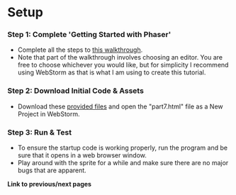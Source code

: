 # Setup

### Step 1: Complete 'Getting Started with Phaser'
- Complete all the steps to [this walkthrough](https://phaser.io/tutorials/getting-started-phaser3).
- Note that part of the walkthrough involves choosing an editor. You are free to choose whichever you would like, but for simplicity I recommend using WebStorm as that is what I am using to create this tutorial.


### Step 2: Download Initial Code & Assets
- Download these [provided files](./assets.zip) and open the "part7.html" file as a New Project in WebStorm.


### Step 3: Run & Test
- To ensure the startup code is working properly, run the program and be sure that it opens in a web browser window.
- Play around with the sprite for a while and make sure there are no major bugs that are apparent.


**Link to previous/next pages** 
